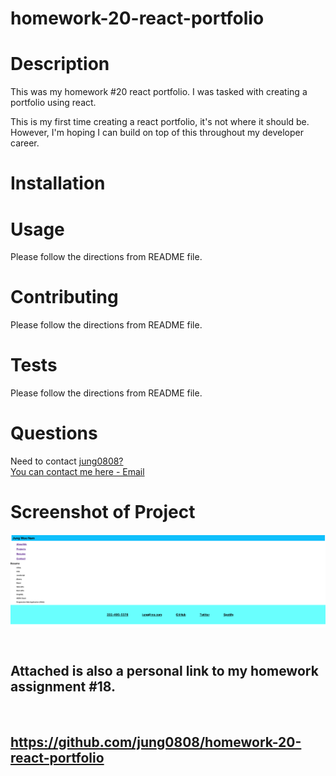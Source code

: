 # homework-20-react-portfolio

# Description

This was my homework #20 react portfolio. I was tasked with creating a portfolio using react.

This is my first time creating a react portfolio, it's not where it should be. However, I'm hoping I can build on top of this throughout my developer career.

# Installation

# Usage

Please follow the directions from README file.

# Contributing

Please follow the directions from README file.

# Tests

Please follow the directions from README file.

# Questions

Need to contact [jung0808?](https://github.com/jung0808) <br>
[You can contact me here - Email](mailto:j.nam0808@gmail.com)

# Screenshot of Project

![Screenshot](react-portfolio-1.png)

## <br> Attached is also a personal link to my homework assignment #18.

<br>

## https://github.com/jung0808/homework-20-react-portfolio

##
